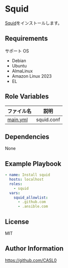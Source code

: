 # Squid

[Squid](https://www.squid-cache.org/)をインストールします。

## Requirements

サポート OS

- Debian
- Ubuntu
- AlmaLinux
- Amazon Linux 2023
- EL

## Role Variables

| ファイル名                      | 説明       |
| ------------------------------- | ---------- |
| [main.yml](./defaults/main.yml) | squid.conf |

## Dependencies

None

## Example Playbook

```yml
- name: Install squid
  hosts: localhost
  roles:
    - squid
  vars:
    squid_allowlist:
      - .github.com
      - .ansible.com
```

## License

MIT

## Author Information

https://github.com/CASL0
